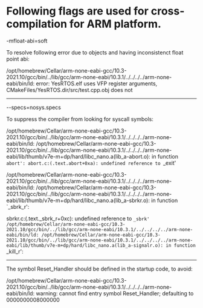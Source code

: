 # Following flags are used for cross-compilation for ARM platform.

  -mfloat-abi=soft

  To resolve following error due to objects and having inconsistenct float point abi:

  /opt/homebrew/Cellar/arm-none-eabi-gcc/10.3-2021.10/gcc/bin/../lib/gcc/arm-none-eabi/10.3.1/../../../../arm-none-eabi/bin/ld: error: YesRTOS.elf uses VFP register arguments, CMakeFiles/YesRTOS.dir/src/test.cpp.obj does not

  ----

  --specs=nosys.specs

  To suppress the compiler from looking for syscall symbols:

/opt/homebrew/Cellar/arm-none-eabi-gcc/10.3-2021.10/gcc/bin/../lib/gcc/arm-none-eabi/10.3.1/../../../../arm-none-eabi/bin/ld: /opt/homebrew/Cellar/arm-none-eabi-gcc/10.3-2021.10/gcc/bin/../lib/gcc/arm-none-eabi/10.3.1/../../../../arm-none-eabi/lib/thumb/v7e-m+dp/hard/libc_nano.a(lib_a-abort.o): in function `abort':
abort.c:(.text.abort+0xa): undefined reference to `_exit'

/opt/homebrew/Cellar/arm-none-eabi-gcc/10.3-2021.10/gcc/bin/../lib/gcc/arm-none-eabi/10.3.1/../../../../arm-none-eabi/bin/ld: /opt/homebrew/Cellar/arm-none-eabi-gcc/10.3-2021.10/gcc/bin/../lib/gcc/arm-none-eabi/10.3.1/../../../../arm-none-eabi/lib/thumb/v7e-m+dp/hard/libc_nano.a(lib_a-sbrkr.o): in function `_sbrk_r':

sbrkr.c:(.text._sbrk_r+0xc): undefined reference to `_sbrk'
/opt/homebrew/Cellar/arm-none-eabi-gcc/10.3-2021.10/gcc/bin/../lib/gcc/arm-none-eabi/10.3.1/../../../../arm-none-eabi/bin/ld: /opt/homebrew/Cellar/arm-none-eabi-gcc/10.3-2021.10/gcc/bin/../lib/gcc/arm-none-eabi/10.3.1/../../../../arm-none-eabi/lib/thumb/v7e-m+dp/hard/libc_nano.a(lib_a-signalr.o): in function `_kill_r':

----

The symbol Reset_Handler should be defined in the startup code, to avoid:

/opt/homebrew/Cellar/arm-none-eabi-gcc/10.3-2021.10/gcc/bin/../lib/gcc/arm-none-eabi/10.3.1/../../../../arm-none-eabi/bin/ld: warning: cannot find entry symbol Reset_Handler; defaulting to 0000000008000000




